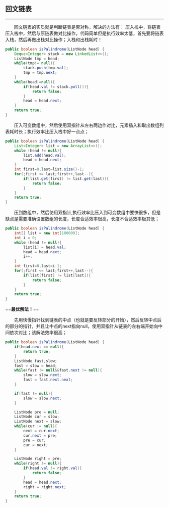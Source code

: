 ## 回文链表
----
&emsp;&emsp;回文链表的实质就是判断链表是否对称，解决的方法有：
压入栈中，将链表压入栈中，然后与原链表做对比操作，代码简单但是执行效率太低，首先要将链表入栈，然后再做出栈对比操作；入栈和出栈耗时！
```java
public boolean isPalindrome(ListNode head) {
    Deque<Integer> stack = new LinkedList<>();
    ListNode tmp = head;
    while(tmp!= null){
        stack.push(tmp.val);
        tmp = tmp.next;
    }
    while(head!=null){
        if(head.val != stack.poll()){
            return false;
        }
        head = head.next;
    }
    return true;
}
```


&emsp;&emsp;压入可变数组中，然后使用双指针从左右两边作对比，元素插入和取出数组列表耗时长；执行效率比压入栈中好一点点；
```java
public boolean isPalindrome(ListNode head) {
    List<Integer> list = new ArrayList<>();
    while (head != null){
        list.add(head.val);
        head = head.next;
    }
    int first=0,last=list.size()-1;
    for(;first <= last;first++,last--){
        if(list.get(first) != list.get(last)){
            return false;
        }
    }
    return true;
}
```


&emsp;&emsp;压到数组中，然后使用双指针,执行效率比压入到可变数组中要快很多，但是缺点是需要准确设置数组的长度，长度合适效率很高，长度不合适效率极其低；
```java
public boolean isPalindrome(ListNode head) {
    int[] list = new int[100000];
    int i = 0;
    while (head != null){
        list[i] = head.val;
        head = head.next;
        i++;
    }
    int first=0,last=i-1;
    for(;first <= last;first++,last--){
        if(list[first] != list[last]){
            return false;
        }
    }
    return true;
}
```

==**最优解法！**==

&emsp;&emsp;先用快慢指针找到链表的中点（也就是要反转部分的开始），然后反转中点后的部分的指针，并且让中点的next指向null，使用双指针从链表的左右端开始向中间依次对比；该解法效率很高；
```java
public boolean isPalindrome(ListNode head) {
    if(head.next == null){
        return true;
    }
    ListNode fast,slow;
    fast = slow = head;
    while(fast != null&&fast.next != null){
        slow = slow.next;
        fast = fast.next.next;
    }

    if(fast != null){
        slow = slow.next;
    }

    ListNode pre = null;
    ListNode cur = slow;
    ListNode next = slow;
    while(cur != null){
        next = cur.next;
        cur.next = pre;
        pre = cur;
        cur = next;
    }

    ListNode right = pre;
    while(right != null){
        if(head.val != right.val){
            return false;
        }
        head = head.next;
        right = right.next;
    }
    return true;
}
```
